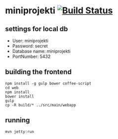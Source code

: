 # miniprojekti [![Build Status](https://travis-ci.org/superryhma/miniprojekti.svg?branch=master)](https://travis-ci.org/superryhma/miniprojekti)

## settings for local db

- User: miniprojekti
- Password: secret
- Database name: miniprojekti
- PortNumber: 5432

## building the frontend

    npm install -g gulp bower coffee-script
    cd web
    npm install
    bower install
    gulp
    cp -R build/* ../src/main/webapp

## running

    mvn jetty:run
